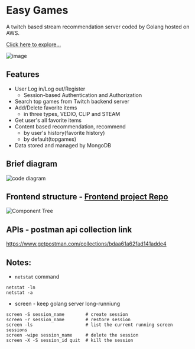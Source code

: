 # Easy Games
A twitch based stream recommendation server coded by Golang hosted on AWS.

[Click here to explore...](http://13.59.49.252)

![image](https://user-images.githubusercontent.com/66594541/188521676-997469a8-777a-40aa-b1c2-d30b051c27a8.png)


## Features
- User Log in/Log out/Register
  - Session-based Authentication and Authorization
- Search top games from Twitch backend server
- Add/Delete favorite items
  - in three types, VEDIO, CLIP and STEAM
- Get user's all favorite items
- Content based recommendation, recommend 
  - by user's history(favorite history)
  - by default(topgames)
- Data stored and managed by MongoDB

## Brief diagram
![code diagram](https://user-images.githubusercontent.com/66594541/176646519-df0ec1d7-a00c-4006-a3e7-dd34423c03c7.jpg)

## Frontend structure - [Frontend project Repo](https://github.com/SeanZhang-QED/easy-games-react)
![Component Tree](https://user-images.githubusercontent.com/66594541/177716388-857b839d-32d1-45ae-a3c9-85a8ba3c8fb2.jpg)

## APIs - postman api collection link
https://www.getpostman.com/collections/bdaa61a62fad141adde4

## Notes:
- `netstat` command
```
netstat -ln
netstat -a
```
- screen - keep golang server long-runniung
```
screen -S session_name        # create session
screen -r session_name        # restore session
screen -ls                    # list the current running screen sessions
screen -wipe session_name     # delete the session
screen -X -S session_id quit  # kill the session
```
